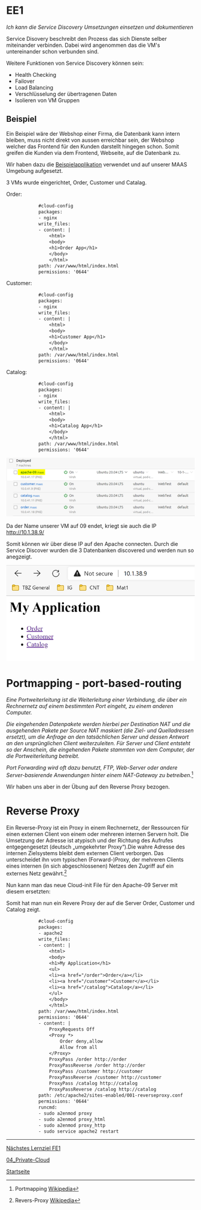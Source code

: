 # EE1
*Ich kann die Service Discovery Umsetzungen einsetzen und dokumentieren*

Service Disovery beschreibt den Prozess das sich Dienste selber miteinander verbinden. 
Dabei wird angenommen das die VM's untereinander schon verbunden sind. 

Weitere Funktionen von Service Discovery können sein:

- Health Checking
- Failover
- Load Balancing
- Verschlüsselung der übertragenen Daten
- Isolieren von VM Gruppen

## Beispiel

Ein Beispiel wäre der Webshop einer Firma, die Datenbank kann intern bleiben, muss nicht direkt von aussen erreichbar sein, der Webshop welcher das Frontend für den Kunden darstellt hingegen schon. Somit greifen die Kunden via dem Frontend, Webseite, auf die Datenbank zu. 

Wir haben dazu die [Beispielapplikation](https://gitlab.com/ch-tbz-hf/Stud/cnt/-/tree/main/2_Unterrichtsressourcen/E#beispielapplikation) verwendet und auf unserer MAAS Umgebung aufgesetzt. 

3 VMs wurde eingerichtet, Order, Customer und Catalag.

Order:

                #cloud-config
                packages:
                - nginx
                write_files:
                - content: |
                    <html>
                    <body>
                    <h1>Order App</h1>
                    </body>
                    </html>
                path: /var/www/html/index.html
                permissions: '0644'

Customer:

                #cloud-config
                packages:
                - nginx
                write_files:
                - content: |
                    <html>
                    <body>
                    <h1>Customer App</h1>
                    </body>
                    </html>
                path: /var/www/html/index.html
                permissions: '0644'

Catalog:

                #cloud-config
                packages:
                - nginx
                write_files:
                - content: |
                    <html>
                    <body>
                    <h1>Catalog App</h1>
                    </body>
                    </html>
                path: /var/www/html/index.html
                permissions: '0644'   

![EE1](../00_Allgemein/images/04_Privat-Cloud/EE1.1.png)

Da der Name unserer VM auf 09 endet, kriegt sie auch die IP [http://10.1.38.9/ ](http://10.1.38.9/)

Somit können wir über diese IP auf den Apache connecten. Durch die Service Discover wurden die 3 Datenbanken discovered und werden nun so anegzeigt. 

![EE2](../00_Allgemein/images/04_Privat-Cloud/EE1.2.png)

# Portmapping - port-based-routing
*Eine Portweiterleitung ist die Weiterleitung einer Verbindung, die über ein Rechnernetz auf einem bestimmten Port eingeht, zu einem anderen Computer.*

*Die eingehenden Datenpakete werden hierbei per Destination NAT und die ausgehenden Pakete per Source NAT maskiert (die Ziel- und Quelladressen ersetzt), um die Anfrage an den tatsächlichen Server und dessen Antwort an den ursprünglichen Client weiterzuleiten. Für Server und Client entsteht so der Anschein, die eingehenden Pakete stammten von dem Computer, der die Portweiterleitung betreibt.*

*Port Forwarding wird oft dazu benutzt, FTP, Web-Server oder andere Server-basierende Anwendungen hinter einem NAT-Gateway zu betreiben.*[^1]

Wir haben uns aber in der Übung auf den Reverse Proxy bezogen.

# Reverse Proxy 
Ein Reverse-Proxy ist ein Proxy in einem Rechnernetz, der Ressourcen für einen externen Client von einem oder mehreren internen Servern holt. Die Umsetzung der Adresse ist atypisch und der Richtung des Aufrufes entgegengesetzt (deutsch „umgekehrter Proxy“).Die wahre Adresse des internen Zielsystems bleibt dem externen Client verborgen. Das unterscheidet ihn vom typischen (Forward-)Proxy, der mehreren Clients eines internen (in sich abgeschlossenen) Netzes den Zugriff auf ein externes Netz gewährt.[^2]

Nun kann man das neue Cloud-init File für den Apache-09 Server mit diesem ersetzten:

Somit hat man nun ein Revere Proxy der auf die Server Order, Customer und Catalog zeigt.

                #cloud-config
                packages:
                - apache2
                write_files:
                - content: |
                    <html>
                    <body>
                    <h1>My Application</h1>
                    <ul>
                    <li><a href="/order">Order</a></li>
                    <li><a href="/customer">Customer</a></li>
                    <li><a href="/catalog">Catalog</a></li>
                    </ul>
                    </body>
                    </html>
                path: /var/www/html/index.html
                permissions: '0644'  
                - content: |
                    ProxyRequests Off
                    <Proxy *>
                        Order deny,allow
                        Allow from all
                    </Proxy>
                    ProxyPass /order http://order         
                    ProxyPassReverse /order http://order 
                    ProxyPass /customer http://customer         
                    ProxyPassReverse /customer http://customer  
                    ProxyPass /catalog http://catalog         
                    ProxyPassReverse /catalog http://catalog 
                path: /etc/apache2/sites-enabled/001-reverseproxy.conf
                permissions: '0644'  
                runcmd:
                - sudo a2enmod proxy
                - sudo a2enmod proxy_html
                - sudo a2enmod proxy_http
                - sudo service apache2 restart 

___

[Nächstes Lernziel FE1](../04_Private-Cloud/FE1.md)

[04_Private-Cloud](../04_Private-Cloud)

[Startseite](https://github.com/ask-yo-girl-about-me/Project-Future)

[^1]: Portmapping [Wikipedia](https://de.wikipedia.org/wiki/Portweiterleitung)

[^2]: Revers-Proxy [Wikipedia](https://de.wikipedia.org/wiki/Reverse_Proxy)